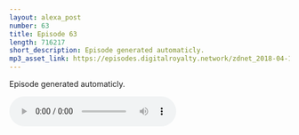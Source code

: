 ```yaml
---
layout: alexa_post
number: 63
title: Episode 63
length: 716217
short_description: Episode generated automaticly.
mp3_asset_link: https://episodes.digitalroyalty.network/zdnet_2018-04-15_01-00-04.mp3
---
```


Episode generated automaticly.

<audio controls>
    <source src="{{ page.mp3_asset_link }}" type="audio/mpeg">
</audio>